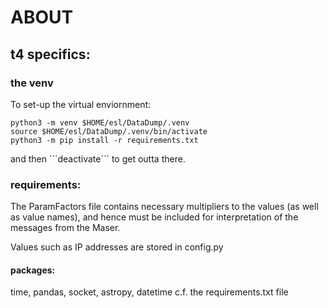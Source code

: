 # ABOUT


## t4 specifics:

### the venv

To set-up the virtual enviornment:
```
python3 -m venv $HOME/esl/DataDump/.venv
source $HOME/esl/DataDump/.venv/bin/activate
python3 -m pip install -r requirements.txt
```
and then ´´´deactivate´´´ to get outta there.


### requirements:

The ParamFactors file contains necessary multipliers to the values (as well as value names), and hence must be included for interpretation of the messages from the Maser.

Values such as IP addresses are stored in config.py

#### packages:

time, pandas, socket, astropy, datetime c.f. the requirements.txt file